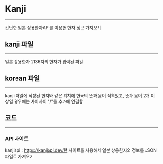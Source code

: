 # Kanji
* * *
간단한 일본 상용한자API를 이용한 한자 정보 가져오기

## kanji 파일
* * *
일본 상용한자 2136자의 한자가 입력된 파일

## korean 파일 
* * *
kanji 파일에 작성된 한자와 같은 위치에 한국의 뜻과 음이 적혀있고, 뜻과 음이 2개 이상일 경우에는 사이사이 "/"를 추가해 연결함

## 코드
* * *
### API 사이트
kanjiapi : https://kanjiapi.dev/란 사이트를 사용해서 일본 상용한자의 정보를 JSON 파일로 가져오기


